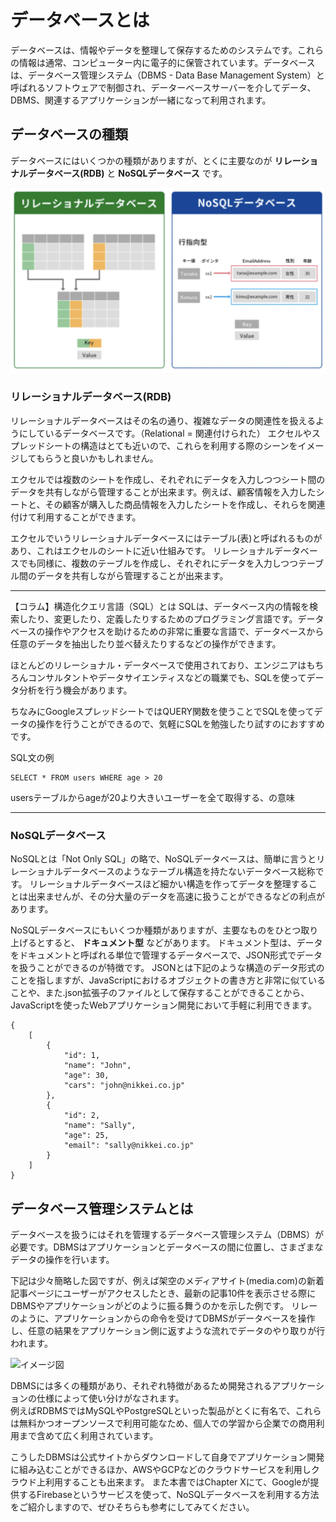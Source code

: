 # データベースとは
データベースは、情報やデータを整理して保存するためのシステムです。これらの情報は通常、コンピューター内に電子的に保管されています。データベースは、データベース管理システム（DBMS - Data Base Management System）と呼ばれるソフトウェアで制御され、データーベースサーバーを介してデータ、DBMS、関連するアプリケーションが一緒になって利用されます。

## データベースの種類
データベースにはいくつかの種類がありますが、とくに主要なのが __リレーショナルデータベース(RDB)__ と __NoSQLデータベース__ です。

![イメージ図](images/db.png)

### リレーショナルデータベース(RDB)
リレーショナルデータベースはその名の通り、複雑なデータの関連性を扱えるようにしているデータベースです。（Relational = 関連付けられた）
エクセルやスプレッドシートの構造はとても近いので、これらを利用する際のシーンをイメージしてもらうと良いかもしれません。

エクセルでは複数のシートを作成し、それぞれにデータを入力しつつシート間のデータを共有しながら管理することが出来ます。例えば、顧客情報を入力したシートと、その顧客が購入した商品情報を入力したシートを作成し、それらを関連付けて利用することができます。

エクセルでいうリレーショナルデータベースにはテーブル(表)と呼ばれるものがあり、これはエクセルのシートに近い仕組みです。
リレーショナルデータベースでも同様に、複数のテーブルを作成し、それぞれにデータを入力しつつテーブル間のデータを共有しながら管理することが出来ます。

---

【コラム】構造化クエリ言語（SQL）とは
SQLは、データベース内の情報を検索したり、変更したり、定義したりするためのプログラミング言語です。データベースの操作やアクセスを助けるための非常に重要な言語で、データベースから任意のデータを抽出したり並べ替えたりするなどの操作ができます。  

ほとんどのリレーショナル・データベースで使用されており、エンジニアはもちろんコンサルタントやデータサイエンティスなどの職業でも、SQLを使ってデータ分析を行う機会があります。

ちなみにGoogleスプレッドシートではQUERY関数を使うことでSQLを使ってデータの操作を行うことができるので、気軽にSQLを勉強したり試すのにおすすめです。

SQL文の例
```
SELECT * FROM users WHERE age > 20
```
usersテーブルからageが20より大きいユーザーを全て取得する、の意味

---

### NoSQLデータベース
NoSQLとは「Not Only SQL」の略で、NoSQLデータベースは、簡単に言うとリレーショナルデータベースのようなテーブル構造を持たないデータベース総称です。
リレーショナルデータベースほど細かい構造を作ってデータを整理することは出来ませんが、その分大量のデータを高速に扱うことができるなどの利点があります。

NoSQLデータベースにもいくつか種類がありますが、主要なものをひとつ取り上げるとすると、 __ドキュメント型__ などがあります。
ドキュメント型は、データをドキュメントと呼ばれる単位で管理するデータベースで、JSON形式でデータを扱うことができるのが特徴です。
JSONとは下記のような構造のデータ形式のことを指しますが、JavaScriptにおけるオブジェクトの書き方と非常に似ていることや、また.json拡張子のファイルとして保存することができることから、JavaScriptを使ったWebアプリケーション開発において手軽に利用できます。

```
{
    [
        {
            "id": 1,
            "name": "John",
            "age": 30,
            "cars": "john@nikkei.co.jp"
        },
        {
            "id": 2,
            "name": "Sally",
            "age": 25,
            "email": "sally@nikkei.co.jp"
        }
    ]
}
```

## データベース管理システムとは
データベースを扱うにはそれを管理するデータベース管理システム（DBMS）が必要です。DBMSはアプリケーションとデータベースの間に位置し、さまざまなデータの操作を行います。

下記は少々簡略した図ですが、例えば架空のメディアサイト(media.com)の新着記事ページにユーザーがアクセスしたとき、最新の記事10件を表示させる際にDBMSやアプリケーションがどのように振る舞うのかを示した例です。
リレーのように、アプリケーションからの命令を受けてDBMSがデータベースを操作し、任意の結果をアプリケーション側に返すような流れでデータのやり取りが行われます。

![イメージ図](<../Chapter 2.コンピューターとプログラミングの仕組み/images/dbms.png>)

DBMSには多くの種類があり、それぞれ特徴があるため開発されるアプリケーションの仕様によって使い分けがなされます。  
例えばRDBMSではMySQLやPostgreSQLといった製品がとくに有名で、これらは無料かつオープンソースで利用可能なため、個人での学習から企業での商用利用まで含めて広く利用されています。  

こうしたDBMSは公式サイトからダウンロードして自身でアプリケーション開発に組み込むことができるほか、AWSやGCPなどのクラウドサービスを利用しクラウド上利用することも出来ます。
また本書ではChapter Xにて、Googleが提供するFirebaseというサービスを使って、NoSQLデータベースを利用する方法をご紹介しますので、ぜひそちらも参考にしてみてください。